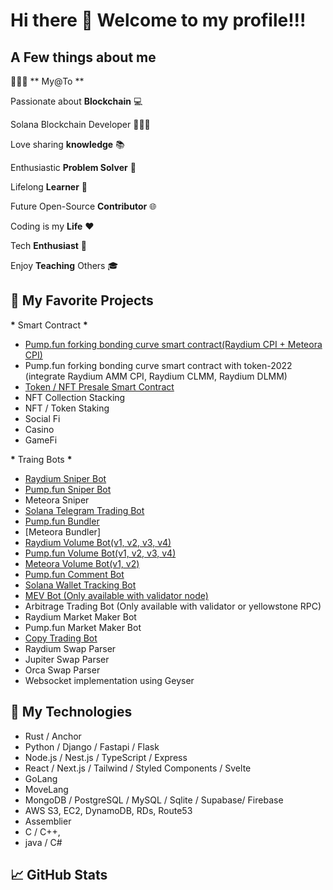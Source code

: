 # Hi there 👋 Welcome to my profile!!!

## A Few things about me

👨🏾‍💻 ** My@To **

Passionate about **Blockchain** 💻

Solana Blockchain Developer 🧑🏾‍🎓

Love sharing **knowledge** 📚

Enthusiastic **Problem Solver** 🧩

Lifelong **Learner** 📖

Future Open-Source **Contributor** 🌐

Coding is my **Life** ❤️

Tech **Enthusiast** 🚀

Enjoy **Teaching** Others 🎓

## 📰 My Favorite Projects

**\*** Smart Contract **\***

- [Pump.fun forking bonding curve smart contract(Raydium CPI + Meteora CPI)](https://github.com/sol.genius.dev/pumpfun-smart-contract)
- Pump.fun forking bonding curve smart contract with token-2022 (integrate Raydium AMM CPI, Raydium CLMM, Raydium DLMM)
- [Token / NFT Presale Smart Contract](https://github.com/sol.genius.dev/Solana-IDO-presale-smart-contract)
- NFT Collection Stacking
- NFT / Token Staking
- Social Fi
- Casino
- GameFi

**\*** Traing Bots **\***

- [Raydium Sniper Bot](https://github.com/sol.genius.dev/solana-raydium-sniper-bot)
- [Pump.fun Sniper Bot](https://github.com/sol.genius.dev/pump-sniper-bot
)
- Meteora Sniper
- [Solana Telegram Trading Bot](https://github.com/sol.genius.dev/solana-telegram-trading-bot)
- [Pump.fun Bundler](https://github.com/sol.genius.dev/Solana-pumpfun-bundler)
- [Meteora Bundler]
- [Raydium Volume Bot(v1, v2, v3, v4)](https://github.com/sol.genius.dev/solana-raydium-volume-bot)
- [Pump.fun Volume Bot(v1, v2, v3, v4)](https://github.com/sol.genius.dev/Pumpfun-Volume-Bot)
- [Meteora Volume Bot(v1, v2)](https://github.com/sol.genius.dev/Meteora-Volume-Bot)
- [Pump.fun Comment Bot](https://github.com/sol.genius.dev/Pump.fun-comment-bot)
- [Solana Wallet Tracking Bot](https://github.com/sol.genius.dev/solana-wallet-tracking-bot)
- [MEV Bot (Only available with validator node)](https://github.com/sol.genius.dev/solana-mev-bot)
- Arbitrage Trading Bot (Only available with validator or yellowstone RPC)
- Raydium Market Maker Bot
- Pump.fun Market Maker Bot
- [Copy Trading Bot](https://github.com/sol.genius.dev/solana-copy-trading-bot)
- Raydium Swap Parser
- Jupiter Swap Parser
- Orca Swap Parser
- Websocket implementation using Geyser

## 📰 My Technologies

- Rust / Anchor
- Python / Django / Fastapi / Flask
- Node.js / Nest.js / TypeScript / Express
- React / Next.js / Tailwind / Styled Components / Svelte
- GoLang
- MoveLang
- MongoDB / PostgreSQL / MySQL / Sqlite / Supabase/ Firebase
- AWS S3, EC2, DynamoDB, RDs, Route53
- Assemblier
- C / C++,
- java / C#

## 📈 GitHub Stats

<!-- <p align="center">
  <img width="48%" src="https://github-readme-stats.vercel.app/api?username=sol.genius.dev&show_icons=true&theme=radical" />
  <img width="48%" src="https://github-readme-streak-stats.herokuapp.com/?user=sol.genius.dev&theme=radical" />
</p> -->
